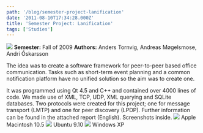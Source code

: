 ```yaml
---
path: '/blog/semester-project-lanification'
date: '2011-08-10T17:34:28.000Z'
title: 'Semester Project: Lanification'
tags: ['Studies']
---
```


![](/sites/andrioid.net/files/lanification-front.png)
**Semester:** Fall of 2009
**Authors:** Anders Tornvig, Andreas Møgelsmose, Andri Óskarsson

The idea was to create a software framework for peer-to-peer based office communication. Tasks such as short-term event planning and a common notification platform have no unified solution so the aim was to create one.

It was programmed using Qt 4.5 and C++ and contained over 4000 lines of code. We made use of XML, TCP, UDP, XML querying and SQLite databases. Two protocols were created for this project; one for message transport (LMTP) and one for peer discovery (LPDP). Further information can be found in the attached report (English). Screenshots inside. ![](/sites/andrioid.net/files/lanmac.png) Apple Macintosh 10.5 ![](/sites/andrioid.net/files/lanlinux.png) Ubuntu 9.10 ![](/sites/andrioid.net/files/lanxp.png) Windows XP
